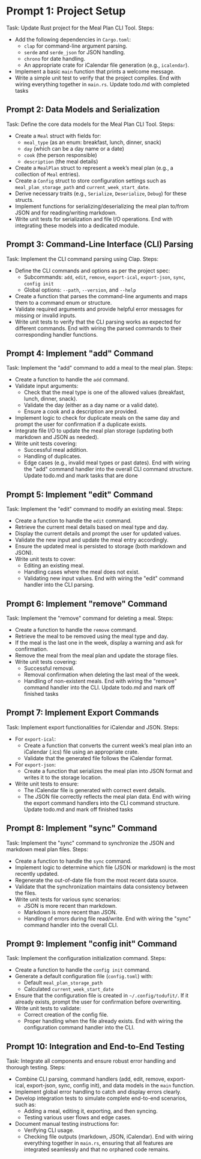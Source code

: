 # Prompt 1: Project Setup

Task: Update Rust project for the Meal Plan CLI Tool.
Steps:

- Add the following dependencies in `Cargo.toml`:
  - `clap` for command-line argument parsing.
  - `serde` and `serde_json` for JSON handling.
  - `chrono` for date handling.
  - An appropriate crate for iCalendar file generation (e.g., `icalendar`).
- Implement a basic `main` function that prints a welcome message.
- Write a simple unit test to verify that the project compiles.
End with wiring everything together in `main.rs`.
Update todo.md with completed tasks

## Prompt 2: Data Models and Serialization

Task: Define the core data models for the Meal Plan CLI Tool.
Steps:

- Create a `Meal` struct with fields for:
  - `meal_type` (as an enum: breakfast, lunch, dinner, snack)
  - `day` (which can be a day name or a date)
  - `cook` (the person responsible)
  - `description` (the meal details)
- Create a `MealPlan` struct to represent a week’s meal plan (e.g., a collection of `Meal` entries).
- Create a `Config` struct to store configuration settings such as `meal_plan_storage_path` and `current_week_start_date`.
- Derive necessary traits (e.g., `Serialize`, `Deserialize`, `Debug`) for these structs.
- Implement functions for serializing/deserializing the meal plan to/from JSON and for reading/writing markdown.
- Write unit tests for serialization and file I/O operations.
End with integrating these models into a dedicated module.

## Prompt 3: Command-Line Interface (CLI) Parsing

Task: Implement the CLI command parsing using Clap.
Steps:

- Define the CLI commands and options as per the project spec:
  - Subcommands: `add`, `edit`, `remove`, `export-ical`, `export-json`, `sync`, `config init`
  - Global options: `--path`, `--version`, and `--help`
- Create a function that parses the command-line arguments and maps them to a command enum or structure.
- Validate required arguments and provide helpful error messages for missing or invalid inputs.
- Write unit tests to verify that the CLI parsing works as expected for different commands.
End with wiring the parsed commands to their corresponding handler functions.

## Prompt 4: Implement "add" Command

Task: Implement the "add" command to add a meal to the meal plan.
Steps:

- Create a function to handle the `add` command.
- Validate input arguments:
  - Check that the meal type is one of the allowed values (breakfast, lunch, dinner, snack).
  - Validate the day (either as a day name or a valid date).
  - Ensure a cook and a description are provided.
- Implement logic to check for duplicate meals on the same day and prompt the user for confirmation if a duplicate exists.
- Integrate file I/O to update the meal plan storage (updating both markdown and JSON as needed).
- Write unit tests covering:
  - Successful meal addition.
  - Handling of duplicates.
  - Edge cases (e.g., invalid meal types or past dates).
End with wiring the "add" command handler into the overall CLI command structure.
Update todo.md and mark tasks that are done

## Prompt 5: Implement "edit" Command

Task: Implement the "edit" command to modify an existing meal.
Steps:

- Create a function to handle the `edit` command.
- Retrieve the current meal details based on meal type and day.
- Display the current details and prompt the user for updated values.
- Validate the new input and update the meal entry accordingly.
- Ensure the updated meal is persisted to storage (both markdown and JSON).
- Write unit tests to cover:
  - Editing an existing meal.
  - Handling cases where the meal does not exist.
  - Validating new input values.
End with wiring the "edit" command handler into the CLI parsing.

## Prompt 6: Implement "remove" Command

Task: Implement the "remove" command for deleting a meal.
Steps:

- Create a function to handle the `remove` command.
- Retrieve the meal to be removed using the meal type and day.
- If the meal is the last one in the week, display a warning and ask for confirmation.
- Remove the meal from the meal plan and update the storage files.
- Write unit tests covering:
  - Successful removal.
  - Removal confirmation when deleting the last meal of the week.
  - Handling of non-existent meals.
End with wiring the "remove" command handler into the CLI.
Update todo.md and mark off finished tasks

## Prompt 7: Implement Export Commands

Task: Implement export functionalities for iCalendar and JSON.
Steps:

- For `export-ical`:
  - Create a function that converts the current week’s meal plan into an iCalendar (.ics) file using an appropriate crate.
  - Validate that the generated file follows the iCalendar format.
- For `export-json`:
  - Create a function that serializes the meal plan into JSON format and writes it to the storage location.
- Write unit tests to ensure:
  - The iCalendar file is generated with correct event details.
  - The JSON file correctly reflects the meal plan data.
End with wiring the export command handlers into the CLI command structure.
Update todo.md and mark off finished tasks

## Prompt 8: Implement "sync" Command

Task: Implement the "sync" command to synchronize the JSON and markdown meal plan files.
Steps:

- Create a function to handle the `sync` command.
- Implement logic to determine which file (JSON or markdown) is the most recently updated.
- Regenerate the out-of-date file from the most recent data source.
- Validate that the synchronization maintains data consistency between the files.
- Write unit tests for various sync scenarios:
  - JSON is more recent than markdown.
  - Markdown is more recent than JSON.
  - Handling of errors during file read/write.
End with wiring the "sync" command handler into the overall CLI.

## Prompt 9: Implement "config init" Command

Task: Implement the configuration initialization command.
Steps:

- Create a function to handle the `config init` command.
- Generate a default configuration file (`config.toml`) with:
  - Default `meal_plan_storage_path`
  - Calculated `current_week_start_date`
- Ensure that the configuration file is created in `~/.config/todufit/`. If it already exists, prompt the user for confirmation before overwriting.
- Write unit tests to validate:
  - Correct creation of the config file.
  - Proper handling when the file already exists.
End with wiring the configuration command handler into the CLI.

## Prompt 10: Integration and End-to-End Testing

Task: Integrate all components and ensure robust error handling and thorough testing.
Steps:

- Combine CLI parsing, command handlers (add, edit, remove, export-ical, export-json, sync, config init), and data models in the `main` function.
- Implement global error handling to catch and display errors clearly.
- Develop integration tests to simulate complete end-to-end scenarios, such as:
  - Adding a meal, editing it, exporting, and then syncing.
  - Testing various user flows and edge cases.
- Document manual testing instructions for:
  - Verifying CLI usage.
  - Checking file outputs (markdown, JSON, iCalendar).
End with wiring everything together in `main.rs`, ensuring that all features are integrated seamlessly and that no orphaned code remains.
